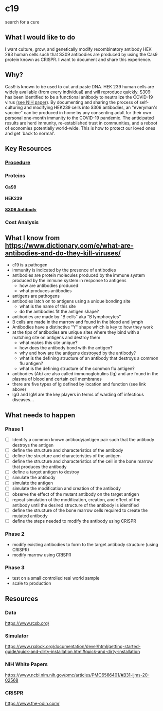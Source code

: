 # c19
search for a cure

## What I would like to do
I want culture, grow, and genetically modify recombinatory antibody HEK 293 human cells such that S309 antibodies are produced by using the Cas9 protein known as CRISPR. 
I want to document and share this experience.


## Why? 
Cas9 is known to be used to cut and paste DNA. HEK 239 human cells are widely available (from every individual) and will reproduce quickly. S309 has been identified to be a functional anitbody to neutralize the COVID-19 virus [(see NIH paper)](
https://www.nih.gov/news-events/nih-research-matters/potent-antibodies-found-people-recovered-covid-19).  By documenting and sharing the process of self-culturing and modifying HEK239 cells into S309 antibodies, an "everyman's vaccine" can be produced in home by any consenting adult for their own personal one-month immunity to the COVID-19 pandemic. The anticipated results are herd immunity, re-established trust in communities, and a reboot of economies potentially world-wide. This is how to protect our loved ones and get 'back to normal'.


## Key Resources

### [Procedure](https://www.the-odin.com/human-cells/)

### Proteins

#### CaS9

#### HEK239

#### [S309 Antibody](https://www.rcsb.org/search?request=%7B%22query%22%3A%7B%22parameters%22%3A%7B%22attribute%22%3A%22rcsb_polymer_entity.pdbx_description%22%2C%22operator%22%3A%22contains_phrase%22%2C%22value%22%3A%22S309%20neutralizing%20antibody%20heavy%20chain%22%7D%2C%22type%22%3A%22terminal%22%2C%22service%22%3A%22text%22%2C%22node_id%22%3A0%7D%2C%22return_type%22%3A%22entry%22%2C%22request_options%22%3A%7B%22pager%22%3A%7B%22start%22%3A0%2C%22rows%22%3A100%7D%2C%22scoring_strategy%22%3A%22combined%22%2C%22sort%22%3A%5B%7B%22sort_by%22%3A%22score%22%2C%22direction%22%3A%22desc%22%7D%5D%7D%2C%22request_info%22%3A%7B%22src%22%3A%22ui%22%2C%22query_id%22%3A%22814c1b9bded3751947ef00f8699d2ede%22%7D%7D)


### Cost Analysis
 





## What I know from https://www.dictionary.com/e/what-are-antibodies-and-do-they-kill-viruses/

- c19 is a pathogen
- immunity is indicated by the presence of antibodies
- antibodies are protein molecules produced by the immune system produced by the immune system in response to antigens
    - how are antibodies produced
    - what produces antibodies
- antigens are pathogens
- antibodies latch on to antigens using a unique bonding site
  - what is the name of this site
  - do the antibodies fit the antigen shape?
- antibodies are made by "B cells" aka "B lymphocytes"
- B cells are made in the marrow and found in the blood and lymph
- Antibodies have a distinctive "Y" shape which is key to how they work
- at the tips of antibodies are unique sites where they bind with a matching site on antigens and destroy them
  - what makes this site unique?
  - how does the antibody bond with the antigen?
  - why and how are the antigens destroyed by the antibody?
  - what is the defining structure of an antibody that destroys a common flu antigen?
  - what is the defining structure of the common flu antigen?
- antibodies (Ab) are also called immunoglobulins (Ig) and are found in the plasma of blood and certain cell membranes
- there are five types of Ig defined by location and function (see link above)
- IgG and IgM are the key players in terms of warding off infectious diseases...

## What needs to happen

### Phase 1

- [ ] Identify a common known antibody/antigen pair such that the antibody destroys the antigen
- [ ] define the structure and characteristics of the antibody
- [ ] define the structure and characteristics of the antigen
- [ ] define the structure and characteristics of the cell in the bone marrow that produces the antibody
- [ ] define a target antigen to destroy
- [ ] simulate the antibody
- [ ] simulate the antigen
- [ ] simulate the modification and creation of the antibody
- [ ] observe the effect of the mutant antibody on the target antigen
- [ ] repeat simulation of the modification, creation, and effect of the antibody until the desired structure of the antibody is identified
- [ ] define the structure of the bone marrow cells required to create the mutated antibody
- [ ] define the steps needed to modify the antibody using CRISPR

### Phase 2

- modify existing antibodies to form to the target antibody structure (using CRISPR)
- modify marrow using CRISPR

### Phase 3
- test on a small controlled real world sample
- scale to production 


## Resources

### Data

https://www.rcsb.org/

### Simulator

https://www.rxdock.org/documentation/devel/html/getting-started-guide/quick-and-dirty-installation.html#quick-and-dirty-installation

### NIH White Papers

https://www.ncbi.nlm.nih.gov/pmc/articles/PMC6566401/#B31-ijms-20-02568

### CRISPR

https://www.the-odin.com/
    
